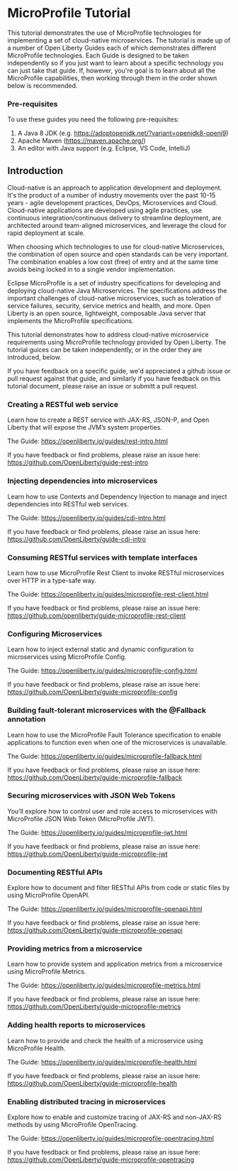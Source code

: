 # MicroProfile Tutorial

This tutorial demonstrates the use of MicroProfile technologies for implementing a set of cloud-native microservices. The tutorial is 
made up of a number of Open Liberty Guides each of which demonstrates different MicroProfile technologies. Each Guide is 
designed to be taken independently so if you just want to learn about a specific technology you can just take that guide. If, however, you're goal is to learn about all the MicroProfile capabilities, then working through them in the order shown below is recommended.

### Pre-requisites

To use these guides you need the following pre-requisites:
1. A Java 8 JDK (e.g. https://adoptopenjdk.net/?variant=openjdk8-openj9)
1. Apache Maven (https://maven.apache.org/)
1. An editor with Java support (e.g. Eclipse, VS Code, IntelliJ)

## Introduction

Cloud-native is an approach to application development and deployment.  It's the product of a number of industry movements over the past 10-15 years - agile development practices, DevOps, Microservices and Cloud.  Cloud-native applications are developed using agile practices, use continuous integration/continuous delivery to streamline deployment, are architected around team-aligned microservices, and leverage the cloud for rapid deployment at scale.

When choosing which technologies to use for cloud-native Microservices, the combination of open source and open standards can be very important.  The combination enables a low cost (free) of entry and at the same time avoids being locked in to a single vendor implementation.  

Eclipse MicroProfile is a set of industry specifications for developing and deploying cloud-native Java Microservices.  The specifications address the important challenges of cloud-native microservices, such as toleration of service failures, security, service metrics and health, and more.  Open Liberty is an open source, lightweight, composable Java server that implements the MicroProfile specifications. 

This tutorial demonstrates how to address cloud-native microservice requirements using MicroProfile technology provided by Open Liberty.  The tutorial guices can be taken independently, or in the order they are introduced, below.

If you have feedback on a specific guide, we'd appreciated a github issue or pull request against that guide, and similarly if you have feedback on this tutorial document, please raise an issue or submitt a pull request. 

### Creating a RESTful web service

Learn how to create a REST service with JAX-RS, JSON-P, and Open Liberty that will expose the JVM’s system properties.

The Guide: https://openliberty.io/guides/rest-intro.html

If you have feedback or find problems, please raise an issue here: https://github.com/OpenLiberty/guide-rest-intro


### Injecting dependencies into microservices    

Learn how to use Contexts and Dependency Injection to manage and inject dependencies into RESTful web services.      
        
The Guide: https://openliberty.io/guides/cdi-intro.html
       
If you have feedback or find problems, please raise an issue here:
https://github.com/OpenLiberty/guide-cdi-intro


### Consuming RESTful services with template interfaces    

Learn how to use MicroProfile Rest Client to invoke RESTful microservices over HTTP in a type-safe way.      
        
The Guide: https://openliberty.io/guides/microprofile-rest-client.html
       
If you have feedback or find problems, please raise an issue here:
https://github.com/openliberty/guide-microprofile-rest-client


### Configuring Microservices

Learn how to inject external static and dynamic configuration to microservices using MicroProfile Config.

The Guide: https://openliberty.io/guides/microprofile-config.html

If you have feedback or find problems, please raise an issue here:
https://github.com/OpenLiberty/guide-microprofile-config


### Building fault-tolerant microservices with the @Fallback annotation

Learn how to use the MicroProfile Fault Tolerance specification to enable applications to function even when one
of the microservices is unavailable.

The Guide: https://openliberty.io/guides/microprofile-fallback.html

If you have feedback or find problems, please raise an issue here:
https://github.com/OpenLiberty/guide-microprofile-fallback
       

### Securing microservices with JSON Web Tokens

You’ll explore how to control user and role access to microservices with MicroProfile JSON Web Token (MicroProfile JWT).

The Guide: https://openliberty.io/guides/microprofile-jwt.html
        
If you have feedback or find problems, please raise an issue here:
https://github.com/OpenLiberty/guide-microprofile-jwt



### Documenting RESTful APIs

Explore how to document and filter RESTful APIs from code or static files by using MicroProfile OpenAPI.

The Guide: https://openliberty.io/guides/microprofile-openapi.html

If you have feedback or find problems, please raise an issue here:
https://github.com/OpenLiberty/guide-microprofile-openapi



 ### Providing metrics from a microservice
 
Learn how to provide system and application metrics from a microservice using MicroProfile Metrics.

The Guide: https://openliberty.io/guides/microprofile-metrics.html
           
If you have feedback or find problems, please raise an issue here:
https://github.com/OpenLiberty/guide-microprofile-metrics



### Adding health reports to microservices
   
Learn how to provide and check the health of a microservice using MicroProfile Health.

The Guide: https://openliberty.io/guides/microprofile-health.html
           
If you have feedback or find problems, please raise an issue here:
https://github.com/OpenLiberty/guide-microprofile-health



### Enabling distributed tracing in microservices

Explore how to enable and customize tracing of JAX-RS and non-JAX-RS methods by using MicroProfile OpenTracing.

The Guide: https://openliberty.io/guides/microprofile-opentracing.html

If you have feedback or find problems, please raise an issue here:
https://github.com/OpenLiberty/guide-microprofile-opentracing

